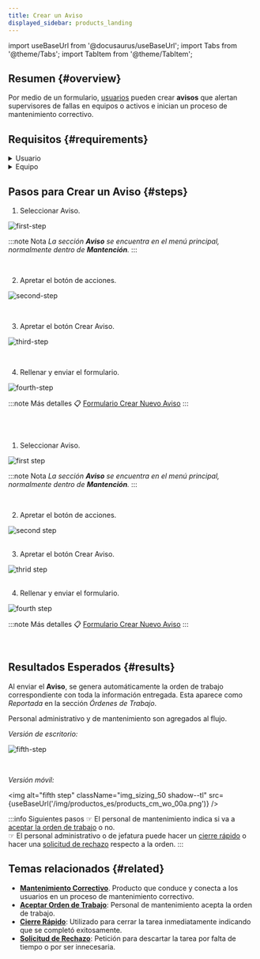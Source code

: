 ```yaml
---
title: Crear un Aviso
displayed_sidebar: products_landing
---
```


import useBaseUrl from '@docusaurus/useBaseUrl'; 
import Tabs from '@theme/Tabs';
import TabItem from '@theme/TabItem';

## Resumen {#overview}
Por medio de un formulario, [usuarios](/docs/products/corrective_maintenance/master_data/users) pueden crear **avisos** que alertan supervisores de fallas en equipos o activos e inician un proceso de mantenimiento correctivo.  

## Requisitos {#requirements}
<details>
<summary>Usuario</summary>
<div>

El [**usuario**](/docs/products/corrective_maintenance/master_data/users) debe tener, al menos, las siguientes características:
- [**Cargo**](/docs/products/corrective_maintenance/master_data/job_title): `Levantador`, `Supervisor`, `Jefe`, `Administrador` o `Técnico`
- [**Puestos de trabajo**](/docs/products/corrective_maintenance/master_data/workstation): _Según corresponda al sector de equipamiento en que se encuentra el activo o equipo._

</div>
</details>

<details>
<summary>Equipo</summary>
<div>

El [**equipo**](/docs/products/corrective_maintenance/master_data/equipment) que ha sufrido un incidente debe estar correctamente agregado a la data maestra. El _equipo_ debe estar también asociado a lo siguiente:
- [**Sectores de Equipamiento**](/docs/products/corrective_maintenance/master_data/equipment_sector): Los sectores de equipamiento agrupan equipos según criterios funcionales, relativos al proceso o espaciales. Por defecto, existen tres niveles de sectores de equipamientos.
- [**Fallas**](/docs/products/corrective_maintenance/master_data/failure_catalog): Descripción de la avería específica de cómo puede fallar un equipo según su grupo. Las fallas que se pueden reportar deben estar asociadas a _grupo de fallas_, _causas_, _síntomas_ y _prioridad_. 

</div>
</details>

## Pasos para Crear un Aviso {#steps}

<Tabs>
<TabItem value="desktop" label="Escritorio" default>

1. Seleccionar Aviso.

<!-- <span className="hero__subtitle"><b>1. Seleccionar Aviso.</b></span>
<br/>
<br/> -->

<div className="margin-left--lg">

![first-step](/img/productos_es/products_cm_create_notification_01.png)

:::note Nota
_La sección **Aviso** se encuentra en el menú principal, normalmente dentro de **Mantención**._
:::

</div>
<br/>

2. Apretar el botón de acciones.

<!-- <span className="hero__subtitle"><b>2. Apretar el botón de acciones.</b></span>
<br/>
<br/> -->

<div className="margin-left--lg">

![second-step](/img/productos_es/products_cm_create_notification_02.png)

</div>
<br/>

3. Apretar el botón Crear Aviso.

<!-- <span className="hero__subtitle"><b>3. Apretar el botón Crear Aviso.</b></span>
<br/>
<br/> -->

<div className="margin-left--lg">

![third-step](/img/productos_es/products_cm_create_notification_03.png)

</div>
<br/>

4. Rellenar y enviar el formulario.

<!-- <span className="hero__subtitle"><b>4. Rellenar y enviar el formulario.</b></span>
<br/>
<br/> -->

<div className="margin-left--lg">

![fourth-step](/img/productos_es/products_cm_create_notification_04.png)

:::note Más detalles
📋 [Formulario Crear Nuevo Aviso](/docs/products/corrective_maintenance/forms/form_notify)
:::

</div>
<br/>
 
</TabItem>

<TabItem value="mobile" label="Versión Móvil">

1. Seleccionar Aviso.

<!-- <span className="hero__subtitle"><b>1. Seleccionar Aviso.</b></span>
<br/>
<br/> -->

<div className="margin-left--lg">
<div className="row">
<div className="col col--6">
<img alt="first step" className="img_sizing_small shadow--tl" src={useBaseUrl('/img/productos_es/products_cm_create_notification_mobile_01.png')} />
<br/>
</div>
<div className="col col--6">

:::note Nota
_La sección **Aviso** se encuentra en el menú principal, normalmente dentro de **Mantención**._
:::

</div>
</div>
</div>
<br/>

2. Apretar el botón de acciones.

<!-- <span className="hero__subtitle"><b>2. Apretar el botón de acciones.</b></span>
<br/>
<br/> -->

<div className="margin-left--lg">
<div className="row">
<div className="col col--6">
<img alt="second step" className="img_sizing_small shadow--tl" src={useBaseUrl('/img/productos_es/products_cm_create_notification_mobile_02.png')} />
<br/>
</div>
</div>
</div>
<br/>

3. Apretar el botón Crear Aviso.

<!-- <span className="hero__subtitle"><b>3. Apretar el botón Crear Aviso.</b></span>
<br/>
<br/> -->

<div className="margin-left--lg">
<div className="row">
<div className="col col--6">
<img alt="thrid step" className="img_sizing_small shadow--tl" src={useBaseUrl('/img/productos_es/products_cm_create_notification_mobile_03.png')} />
<br/>
</div>
</div>
</div>
<br/>

4. Rellenar y enviar el formulario.

<!-- <span className="hero__subtitle"><b>4. Rellenar y enviar el formulario.</b></span>
<br/>
<br/> -->

<div className="margin-left--lg">
<div className="row">
<div className="col col--6">
<img alt="fourth step" className="img_sizing_small shadow--tl" src={useBaseUrl('/img/productos_es/products_cm_create_notification_mobile_04.png')} />
<br/>
</div>
<div className="col col--6">

:::note Más detalles
📋 [Formulario Crear Nuevo Aviso](/docs/products/corrective_maintenance/forms/form_notify)
:::

</div>
</div>
</div>
<br/>

</TabItem>
</Tabs>

## Resultados Esperados {#results}
Al enviar el **Aviso**, se genera automáticamente la orden de trabajo correspondiente con toda la información entregada. Esta aparece como _Reportada_ en la sección _Órdenes de Trabajo_.

Personal administrativo y de mantenimiento son agregados al flujo.

_Versión de escritorio:_

<div className="margin-left--lg">

![fifth-step](/img/productos_es/products_cm_wo_00.png)

</div>
<br/>

_Versión móvil:_

<img alt="fifth step" className="img_sizing_50 shadow--tl" src={useBaseUrl('/img/productos_es/products_cm_wo_00a.png')} />
<br/>

:::info Siguientes pasos
☞ El personal de mantenimiento indica si va a [aceptar la orden de trabajo](/docs/products/corrective_maintenance/actions/wo_accept) o no.  
☞ El personal administrativo o de jefatura puede hacer un [cierre rápido](/docs/products/corrective_maintenance/actions/wo_fast_close) o hacer una [solicitud de rechazo](/docs/products/corrective_maintenance/actions/wo_reject_request) respecto a la orden.
:::


## Temas relacionados {#related}
- [**Mantenimiento Correctivo**](/docs/products/corrective_maintenance/landing/overview). Producto que conduce y conecta a los usuarios en un proceso de mantenimiento correctivo.
- [**Aceptar Orden de Trabajo**](/docs/products/corrective_maintenance/actions/wo_accept): Personal de mantenimiento acepta la orden de trabajo.
- [**Cierre Rápido**](/docs/products/corrective_maintenance/actions/wo_fast_close): Utilizado para cerrar la tarea inmediatamente indicando que se completó exitosamente.
- [**Solicitud de Rechazo**](/docs/products/corrective_maintenance/actions/wo_reject_request): Petición para descartar la tarea por falta de tiempo o por ser innecesaria.